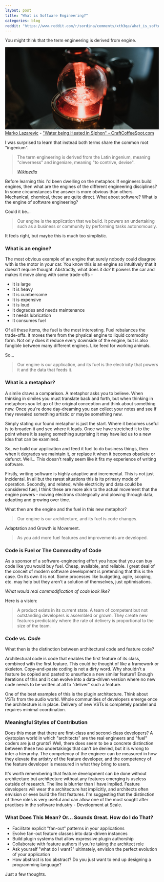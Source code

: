 ```yaml
---
layout: post
title: "What is Software Engineering?"
categories: blog
reddit: "https://www.reddit.com/r/sordina/comments/xth3qa/what_is_software_engineering_bows_and_arrows/"
---
```


You might think that the term engineering is derived from engine.

<p class="attribution">
	<img src="/images/software-engineering/siphon.jpg" class="image fit" />
	<a href="https://flic.kr/ps/3YEVGj">Marko Lazarevic</a> -
	<a href="https://craftcoffeespot.com/">"Water being Heated in Siphon" - CraftCoffeeSpot.com</a>
</p>

<!--more-->

I was surprised to learn that instead both terms share the common root "ingenium".

> The term engineering is derived from the Latin ingenium, meaning "cleverness" and ingeniare, meaning "to contrive, devise".
>
> *[Wikipedia](https://en.wikipedia.org/wiki/Engineering#cite_note-2)*

Before learning this I'd been dwelling on the metaphor. If engineers build
engines, then what are the engines of the different engineering disciplines? In
some circumstances the answer is more obvious than others. Mechanical,
chemical, these are quite direct. What about software? What is the engine of
software engineering?

Could it be...

> Our engine is the application that we build. It powers an
undertaking such as a business or community by performing tasks autonomously.

It feels right, but maybe this is much too simplistic.


### What is an engine?

The most obvious example of an engine that surely nobody could disagree with
is the motor in your car. You know this is an engine so intuitively that it
doesn't require thought. Abstractly, what does it do? It powers the car and
makes it move along with some trade-offs -

* It is large
* It is heavy
* It is cumbersome
* It is expensive
* It is loud
* It degrades and needs maintenance
* It needs lubrication
* It consumes fuel

Of all these items, the fuel is the most interesting. Fuel rebalances the
trade-offs. It moves them from the physical engine to liquid commodity form.
Not only does it reduce every downside of the engine, but is also fungible
between many different engines. Like feed for working animals.

So...

> Our engine is our application, and its fuel is the electricity that powers
> it and the data that feeds it.


### What is a metaphor?

A simile draws a comparison. A metaphor asks you to believe. When thinking in
similes you must translate back and forth, but when thinking in metaphors you
let go of the original conception and think about something new. Once you're
done day-dreaming you can collect your notes and see if they revealed something
artistic or maybe something new.

Simply stating our found metaphor is just the start. Where it becomes useful is
to broaden it and see where it leads. Once we have stretched it to the point where
it is saying something surprising it may have led us to a new idea that can be
examined.

So, we build our application and feed it fuel to do business things, then when
it degrades we maintain it, or replace it when it becomes obsolete or defunct.
Well... This doesn't really seem like it fits my experience of writing software.

Firstly, writing software is highly adaptive and incremental. This is not just
incidental. In all but the rarest situations this is its primary mode of operation.
Secondly, and related, while electricity and data could be considered fuel, I think
these are more akin to the actual movement that the engine powers - moving
electrons strategically and plowing through data, adapting and growing over time.

What then are the engine and the fuel in this new metaphor?

> Our engine is our architecture, and its fuel is code changes.

Adaptation and Growth is Movement.

> As you add more fuel features and improvements are developed.


### Code is Fuel or The Commodity of Code

As a sponsor of a software-engineering effort you hope that you can buy code
like you would buy fuel. Cheap, available, and reliable. I great deal of the
conceit of modern software development is pretending that this is the case.
On its own it is not. Some processes like budgeting, agile, scoping, etc. may
help but they aren't a solution of themselves, just optimisations.

*What would real commodification of code look like?*

Here is a vision:

> A product exists in its current state. A team of competent but not outstanding
> developers is assembled or grown. They create new features predictably where
> the rate of delivery is proportional to the size of the team.


### Code vs. *Code*

What then is the distinction between architectural code and feature code?

Architectural code is code that enables the first feature of its class,
combined with the first feature. This could be thought of like a
framework or skeleton. Copy-and-paste coding is not a dirty word. Why
shouldn't a feature be copied and pasted to unsurface a new similar feature?
Enough iterations of this and it can evolve into a data-driven version
where no new code needs to be written at all to "deliver" such a feature.

One of the best examples of this is the plugin architecture. Think about
VSTs from the audio world. Whole communities of developers emerge once the
architecture is in place. Delivery of new VSTs is completely parallel
and requires minimal coordination.


### Meaningful Styles of Contribution

Does this mean that there are first-class and second-class developers?
A dystopian world in which "architects" are the real engineers and
"fuel" coders are just grunts? Well, there does seem to be a concrete
distinction between these two undertakings that can't be denied, but
it is wrong to infer a hierarchy. The competency of the engineer can
be measured in how they elevate the artistry of the feature developer,
and the competency of the feature developer is measured in what they
bring to users.

It's worth remembering that feature development can be done without
architecture but architecture without any features emerging is useless outside
of research. The line is blurrier than I have implied. Feature developers will
wear the architecture hat implicitly, and architects often envision or even
build the first features. I'm suggesting that the distinction of these roles is
very useful and can allow one of the most sought after practises in the
software industry - Development at Scale.


### What Does This Mean? Or... Sounds Great. How do I do That?

* Facilitate explicit "fan-out" patterns in your applications
* Evolve fan-out feature classes into data-driven instances
* Build plugin systems that allow expressive plugin authorship
* Collaborate with feature authors if you're taking the architect role
* Ask yourself "what do I want?" ultimately, envision the perfect evolution of your application
* How abstract is too abstract? Do you just want to end up designing a programming language?

Just a few thoughts.

